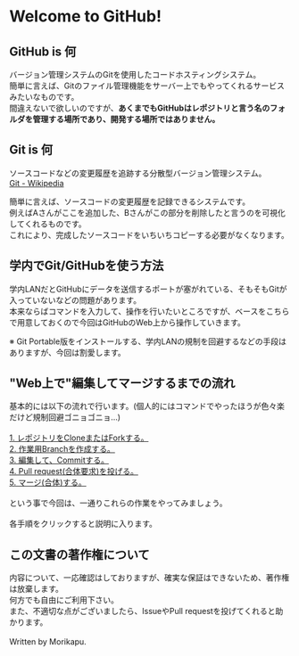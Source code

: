 # Welcome to GitHub!

## GitHub is 何
バージョン管理システムのGitを使用したコードホスティングシステム。  
簡単に言えば、Gitのファイル管理機能をサーバー上でもやってくれるサービスみたいなものです。  
間違えないで欲しいのですが、**あくまでもGitHubはレポジトリと言う名のフォルダを管理する場所であり、開発する場所ではありません。**

## Git is 何
ソースコードなどの変更履歴を追跡する分散型バージョン管理システム。  
[Git - Wikipedia](https://ja.wikipedia.org/wiki/Git)
  
  
簡単に言えば、ソースコードの変更履歴を記録できるシステムです。  
例えばAさんがここを追加した、Bさんがこの部分を削除したと言うのを可視化してくれるものです。  
これにより、完成したソースコードをいちいちコピーする必要がなくなります。

## 学内でGit/GitHubを使う方法
学内LANだとGitHubにデータを送信するポートが塞がれている、そもそもGitが入っていないなどの問題があります。  
本来ならばコマンドを入力して、操作を行いたいところですが、ベースをこちらで用意しておくので今回はGitHubのWeb上から操作していきます。  
  
※ Git Portable版をインストールする、学内LANの規制を回避するなどの手段はありますが、今回は割愛します。  

## "Web上で"編集してマージするまでの流れ
基本的には以下の流れで行います。(個人的にはコマンドでやったほうが色々楽だけど規制回避ゴニョゴニョ...)  
<br />
[1. レポジトリをCloneまたはForkする。](https://github.com/ElectronicsDesign/Welcome/blob/master/manual/1.md)  
[2. 作業用Branchを作成する。](https://github.com/ElectronicsDesign/Welcome/blob/master/manual/2.md)    
[3. 編集して、Commitする。](https://github.com/ElectronicsDesign/Welcome/blob/master/manual/3.md)  
[4. Pull request(合体要求)を投げる。](https://github.com/ElectronicsDesign/Welcome/blob/master/manual/4.md)  
[5. マージ(合体)する。](https://github.com/ElectronicsDesign/Welcome/blob/master/manual/5.md)  
<br />
という事で今回は、一通りこれらの作業をやってみましょう。  
<br />
各手順をクリックすると説明に入ります。
<br />
## この文書の著作権について
内容について、一応確認はしておりますが、確実な保証はできないため、著作権は放棄します。  
何方でも自由にご利用下さい。  
また、不適切な点がございましたら、IssueやPull requestを投げてくれると助かります。  
<br />
Written by Morikapu.

